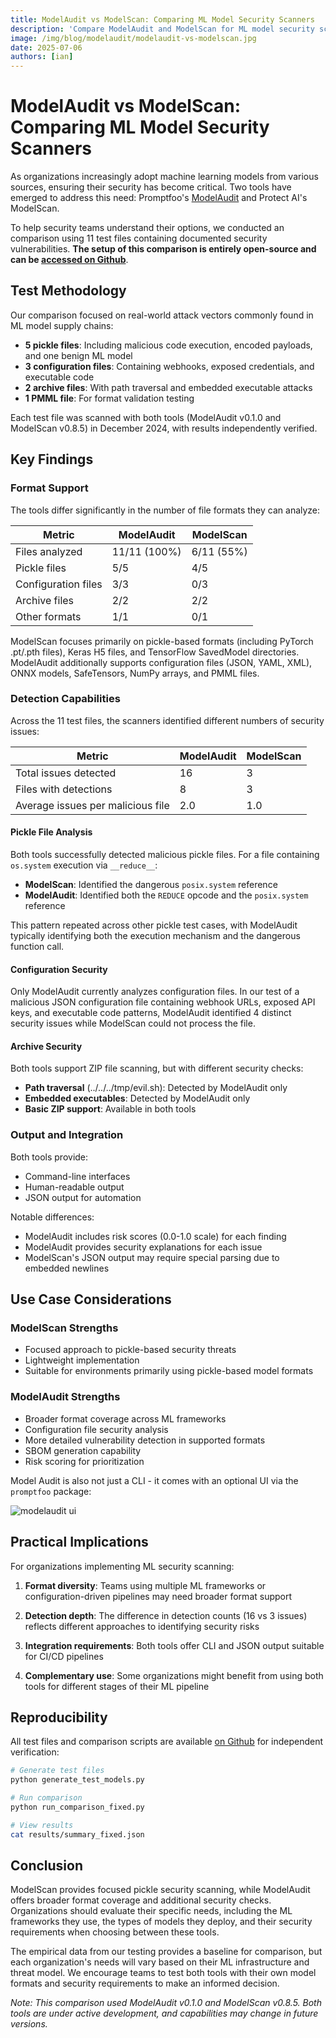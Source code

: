```yaml
---
title: ModelAudit vs ModelScan: Comparing ML Model Security Scanners
description: 'Compare ModelAudit and ModelScan for ML model security scanning. Learn how comprehensive format support and detection capabilities differ between these tools.'
image: /img/blog/modelaudit/modelaudit-vs-modelscan.jpg
date: 2025-07-06
authors: [ian]
---
```


# ModelAudit vs ModelScan: Comparing ML Model Security Scanners

As organizations increasingly adopt machine learning models from various sources, ensuring their security has become critical. Two tools have emerged to address this need: Promptfoo's [ModelAudit](/docs/model-audit/) and Protect AI's ModelScan.

To help security teams understand their options, we conducted an comparison using 11 test files containing documented security vulnerabilities. **The setup of this comparison is entirely open-source and can be [accessed on Github](https://github.com/promptfoo/modelaudit-comparisons#)**.

<!-- truncate -->

## Test Methodology

Our comparison focused on real-world attack vectors commonly found in ML model supply chains:

- **5 pickle files**: Including malicious code execution, encoded payloads, and one benign ML model
- **3 configuration files**: Containing webhooks, exposed credentials, and executable code
- **2 archive files**: With path traversal and embedded executable attacks
- **1 PMML file**: For format validation testing

Each test file was scanned with both tools (ModelAudit v0.1.0 and ModelScan v0.8.5) in December 2024, with results independently verified.

## Key Findings

### Format Support

The tools differ significantly in the number of file formats they can analyze:

| Metric              | ModelAudit   | ModelScan  |
| ------------------- | ------------ | ---------- |
| Files analyzed      | 11/11 (100%) | 6/11 (55%) |
| Pickle files        | 5/5          | 4/5        |
| Configuration files | 3/3          | 0/3        |
| Archive files       | 2/2          | 2/2        |
| Other formats       | 1/1          | 0/1        |

ModelScan focuses primarily on pickle-based formats (including PyTorch .pt/.pth files), Keras H5 files, and TensorFlow SavedModel directories. ModelAudit additionally supports configuration files (JSON, YAML, XML), ONNX models, SafeTensors, NumPy arrays, and PMML files.

### Detection Capabilities

Across the 11 test files, the scanners identified different numbers of security issues:

| Metric                            | ModelAudit | ModelScan |
| --------------------------------- | ---------- | --------- |
| Total issues detected             | 16         | 3         |
| Files with detections             | 8          | 3         |
| Average issues per malicious file | 2.0        | 1.0       |

#### Pickle File Analysis

Both tools successfully detected malicious pickle files. For a file containing `os.system` execution via `__reduce__`:

- **ModelScan**: Identified the dangerous `posix.system` reference
- **ModelAudit**: Identified both the `REDUCE` opcode and the `posix.system` reference

This pattern repeated across other pickle test cases, with ModelAudit typically identifying both the execution mechanism and the dangerous function call.

#### Configuration Security

Only ModelAudit currently analyzes configuration files. In our test of a malicious JSON configuration file containing webhook URLs, exposed API keys, and executable code patterns, ModelAudit identified 4 distinct security issues while ModelScan could not process the file.

#### Archive Security

Both tools support ZIP file scanning, but with different security checks:

- **Path traversal** (../../../tmp/evil.sh): Detected by ModelAudit only
- **Embedded executables**: Detected by ModelAudit only
- **Basic ZIP support**: Available in both tools

### Output and Integration

Both tools provide:

- Command-line interfaces
- Human-readable output
- JSON output for automation

Notable differences:

- ModelAudit includes risk scores (0.0-1.0 scale) for each finding
- ModelAudit provides security explanations for each issue
- ModelScan's JSON output may require special parsing due to embedded newlines

## Use Case Considerations

### ModelScan Strengths

- Focused approach to pickle-based security threats
- Lightweight implementation
- Suitable for environments primarily using pickle-based model formats

### ModelAudit Strengths

- Broader format coverage across ML frameworks
- Configuration file security analysis
- More detailed vulnerability detection in supported formats
- SBOM generation capability
- Risk scoring for prioritization

Model Audit is also not just a CLI - it comes with an optional UI via the `promptfoo` package:

![modelaudit ui](/img/docs/modelaudit/model-audit-results.png)

## Practical Implications

For organizations implementing ML security scanning:

1. **Format diversity**: Teams using multiple ML frameworks or configuration-driven pipelines may need broader format support

2. **Detection depth**: The difference in detection counts (16 vs 3 issues) reflects different approaches to identifying security risks

3. **Integration requirements**: Both tools offer CLI and JSON output suitable for CI/CD pipelines

4. **Complementary use**: Some organizations might benefit from using both tools for different stages of their ML pipeline

## Reproducibility

All test files and comparison scripts are available [on Github](https://github.com/promptfoo/modelaudit-comparisons) for independent verification:

```bash
# Generate test files
python generate_test_models.py

# Run comparison
python run_comparison_fixed.py

# View results
cat results/summary_fixed.json
```

## Conclusion

ModelScan provides focused pickle security scanning, while ModelAudit offers broader format coverage and additional security checks. Organizations should evaluate their specific needs, including the ML frameworks they use, the types of models they deploy, and their security requirements when choosing between these tools.

The empirical data from our testing provides a baseline for comparison, but each organization's needs will vary based on their ML infrastructure and threat model. We encourage teams to test both tools with their own model formats and security requirements to make an informed decision.

_Note: This comparison used ModelAudit v0.1.0 and ModelScan v0.8.5. Both tools are under active development, and capabilities may change in future versions._
